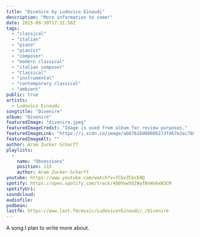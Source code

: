 ```yaml
---
title: "Divenire by Ludovico Einaudi"
description: "More information to come!"
date: 2015-09-30T17:31:50Z
tags:
  - "classical"
  - "italian"
  - "piano"
  - "pianist"
  - "composer"
  - "modern classical"
  - "italian composer"
  - "Classical"
  - "instrumental"
  - "contemporary classical"
  - "ambient"
public: true
artists:
  - Ludovico Einaudi
songtitle: "Divenire"
album: "Divenire"
featuredImage: "divenire.jpeg"
featuredImageCredit: "Image is used from album for review purposes."
featuredImageLink: "https://i.scdn.co/image/ab67616d0000b273f467e2ec788dba4079c99bdf"
featuredImageAlt: ""
author: Aram Zucker-Scharff
playlists:
  -
    name: "Obsessions"
    position: 115
    author: Aram Zucker-Scharff
youtube: https://www.youtube.com/watch?v=TCGvZCbcE0Q
spotify: https://open.spotify.com/track/4O0Yww5OIWyfBvWn6xN3CM
spotifyUri: 
soundcloud:
audiofile:
podbean:
lastfm: https://www.last.fm/music/Ludovico+Einaudi/_/Divenire
---
```


A song I plan to write more about.
		